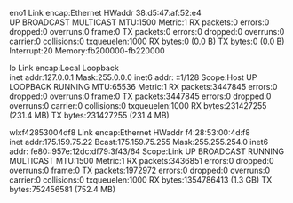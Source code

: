 eno1      Link encap:Ethernet  HWaddr 38:d5:47:af:52:e4  
          UP BROADCAST MULTICAST  MTU:1500  Metric:1
          RX packets:0 errors:0 dropped:0 overruns:0 frame:0
          TX packets:0 errors:0 dropped:0 overruns:0 carrier:0
          collisions:0 txqueuelen:1000 
          RX bytes:0 (0.0 B)  TX bytes:0 (0.0 B)
          Interrupt:20 Memory:fb200000-fb220000 

lo        Link encap:Local Loopback  
          inet addr:127.0.0.1  Mask:255.0.0.0
          inet6 addr: ::1/128 Scope:Host
          UP LOOPBACK RUNNING  MTU:65536  Metric:1
          RX packets:3447845 errors:0 dropped:0 overruns:0 frame:0
          TX packets:3447845 errors:0 dropped:0 overruns:0 carrier:0
          collisions:0 txqueuelen:1000 
          RX bytes:231427255 (231.4 MB)  TX bytes:231427255 (231.4 MB)

wlxf42853004df8 Link encap:Ethernet  HWaddr f4:28:53:00:4d:f8  
          inet addr:175.159.75.22  Bcast:175.159.75.255  Mask:255.255.254.0
          inet6 addr: fe80::957e:12dc:df79:3f43/64 Scope:Link
          UP BROADCAST RUNNING MULTICAST  MTU:1500  Metric:1
          RX packets:3436851 errors:0 dropped:0 overruns:0 frame:0
          TX packets:1972972 errors:0 dropped:0 overruns:0 carrier:0
          collisions:0 txqueuelen:1000 
          RX bytes:1354786413 (1.3 GB)  TX bytes:752456581 (752.4 MB)


